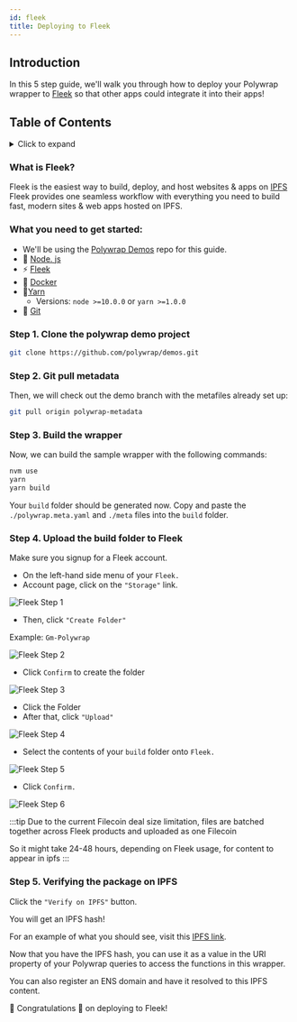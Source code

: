 ```yaml
---
id: fleek
title: Deploying to Fleek
---
```


## **Introduction**

In this 5 step guide, we'll walk you through how to deploy your Polywrap wrapper to [Fleek](https://fleek.co/) so that other apps could integrate it into their apps!

## **Table of Contents**
<details>
    <summary>Click to expand</summary>

  * [Introduction](#introduction)
  * [What you need to get started](#what-you-need-to-get-started)
  * [Step 1. Clone the polywrap demo project](#step-1-clone-the-polywrap-demo-project)
  * [Step 2. Pull the polywrap metadata](#step-2-git-pull-metadata)
  * [Step 3. Build the wrapper ](#step-3-build-the-wrapper)
  * [Step 4. Upload the build folder to Fleek](#step-4-upload-the-build-folder-to-fleek)
  * [Step 5. Verifying the package on IPFS ](#step-5-verifying-the-package-on-ipfs)

</details>

### What is Fleek?
Fleek is the easiest way to build, deploy, and host websites & apps on [IPFS](https://ipfs.io/)
 Fleek provides one seamless workflow with everything you need to build fast, modern sites & web apps hosted on IPFS.


### What you need to get started:
* We'll be using the [Polywrap Demos](https://github.com/polywrap/demos) repo for this guide. 
* 💚 [Node. js](https://nodejs.org/en/) 
* ⚡ [Fleek](https://fleek.co/)
* 🐳 [Docker](https://www.docker.com/)
* 🧶[Yarn](https://classic.yarnpkg.com/en/)
    * Versions:  `node >=10.0.0` or `yarn >=1.0.0`
* 🔸 [Git](https://git-scm.com/downloads)


### Step 1. Clone the polywrap demo project  

```bash
git clone https://github.com/polywrap/demos.git
```

### Step 2. Git pull metadata
Then, we will check out the demo branch with the metafiles already set up:

```bash
git pull origin polywrap-metadata
```

### Step 3. Build the wrapper
Now, we can build the sample wrapper with the following commands:

```bash
nvm use
yarn
yarn build
```

Your `build` folder should be generated now. Copy and paste the `./polywrap.meta.yaml` and `./meta` files into the `build` folder.

### Step 4.  **Upload the build folder to Fleek**

Make sure you signup for a Fleek account. 

* On the left-hand side menu of your `Fleek.` 
* Account page, click on the `"Storage"` link.

![Fleek Step 1](../../../../static/img/docs/tutorials/build-and-deploy-wasm-wrappers/deployment/fleek/fleek-step-1.png)

* Then, click `"Create Folder"`

Example: `Gm-Polywrap`

![Fleek Step 2](../../../../static/img/docs/tutorials/build-and-deploy-wasm-wrappers/deployment/fleek/fleek-step-2.png)

* Click `Confirm` to create the folder 

![Fleek Step 3](../../../../static/img/docs/tutorials/build-and-deploy-wasm-wrappers/deployment/fleek/fleek-step-3.png)

* Click the Folder 
* After that, click `"Upload"` 

![Fleek Step 4](../../../../static/img/docs/tutorials/build-and-deploy-wasm-wrappers/deployment/fleek/fleek-step-4.png)


* Select the contents of your `build` folder onto `Fleek.`

![Fleek Step 5](../../../../static/img/docs/tutorials/build-and-deploy-wasm-wrappers/deployment/fleek/fleek-step-5.png)

* Click `Confirm.`

![Fleek Step 6](../../../../static/img/docs/tutorials/build-and-deploy-wasm-wrappers/deployment/fleek/fleek-step-6.png)

:::tip
Due to the current Filecoin deal size limitation, files are batched together across Fleek products and uploaded as one Filecoin

So it might take 24-48 hours, depending on Fleek usage, for content to appear in ipfs
:::


### Step 5.  **Verifying the package on IPFS**

Click the   `"Verify on IPFS"`   button. 

You will get an IPFS hash! 

For an example of what you should see, visit this [IPFS link](https://ipfs.fleek.co/ipfs/QmQLsx7sxkLrXwh8dPmF2MTWJmgB5C2FmWYth11i7oL3vN).


Now that you have the IPFS hash, you can use it as a value in the URI property of your Polywrap queries to access the functions in this wrapper. 

You can also register an ENS domain and have it resolved to this IPFS content.

 🎉 Congratulations 🎉 on deploying to Fleek!  